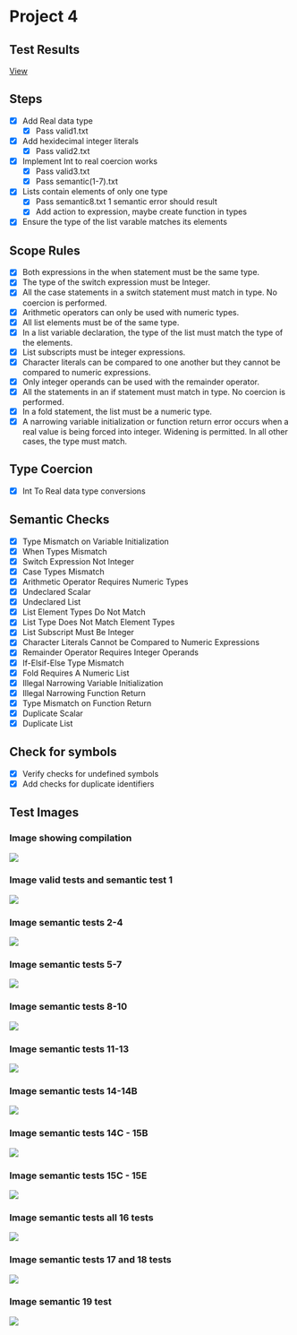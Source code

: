 # Project 4

## Test Results
[View](https://html-preview.github.io/?url=https://github.com/cmcarowland/CMSC430/blob/dev/Project4/testOutput.html)

## Steps 

- [x] Add Real data type
    - [x] Pass valid1.txt
- [x] Add hexidecimal integer literals
    - [x] Pass valid2.txt
- [x] Implement Int to real coercion works
    - [x] Pass valid3.txt
    - [x] Pass semantic(1-7).txt
- [x] Lists contain elements of only one type
    - [x] Pass semantic8.txt 1 semantic error should result
    - [x] Add action to expression, maybe create function in types
- [x] Ensure the type of the list varable matches its elements

## Scope Rules

- [x] Both expressions in the when statement must be the same type.
- [x] The type of the switch expression must be Integer.
- [x] All the case statements in a switch statement must match in type. No coercion is performed.
- [x] Arithmetic operators can only be used with numeric types.
- [x] All list elements must be of the same type.
- [x] In a list variable declaration, the type of the list must match the type of the elements.
- [x] List subscripts must be integer expressions.
- [x] Character literals can be compared to one another but they cannot be compared to numeric expressions.
- [x] Only integer operands can be used with the remainder operator.
- [x] All the statements in an if statement must match in type. No coercion is performed.
- [x] In a fold statement, the list must be a numeric type.
- [x] A narrowing variable initialization or function return error occurs when a real value is being forced into integer. Widening is permitted. In all other cases, the type must match.

## Type Coercion

- [x] Int To Real data type conversions

## Semantic Checks

- [x] Type Mismatch on Variable Initialization
- [x] When Types Mismatch
- [x] Switch Expression Not Integer
- [x] Case Types Mismatch
- [x] Arithmetic Operator Requires Numeric Types
- [x] Undeclared Scalar
- [x] Undeclared List
- [x] List Element Types Do Not Match
- [x] List Type Does Not Match Element Types
- [x] List Subscript Must Be Integer
- [x] Character Literals Cannot be Compared to Numeric Expressions
- [x] Remainder Operator Requires Integer Operands
- [x] If-Elsif-Else Type Mismatch
- [x] Fold Requires A Numeric List
- [x] Illegal Narrowing Variable Initialization
- [x] Illegal Narrowing Function Return
- [x] Type Mismatch on Function Return
- [x] Duplicate Scalar
- [x] Duplicate List

## Check for symbols 

- [x] Verify checks for undefined symbols
- [x] Add checks for duplicate identifiers

## Test Images

### Image showing compilation
<img src="images/Compilation.png" >

### Image valid tests and semantic test 1 
<img src="images/Tests V1-S1.png" >

### Image semantic tests 2-4 
<img src="images/Tests S2-S4.png" >

### Image semantic tests 5-7
<img src="images/Tests s5-s7.png" >

### Image semantic tests 8-10
<img src="images/Tests s8-s10.png" >

### Image semantic tests 11-13
<img src="images/Tests s11-s13.png" >

### Image semantic tests 14-14B
<img src="images/Tests s14-s14b.png" >

### Image semantic tests 14C - 15B
<img src="images/Tests s14C - s15B.png" >

### Image semantic tests 15C - 15E
<img src="images/Tests s15C- s15E.png" >

### Image semantic tests all 16 tests
<img src="images/Tests 16 All.png" >

### Image semantic tests 17 and 18 tests
<img src="images/Tests s17-s18.png" >

### Image semantic 19 test
<img src="images/Tests s17-s18.png" >